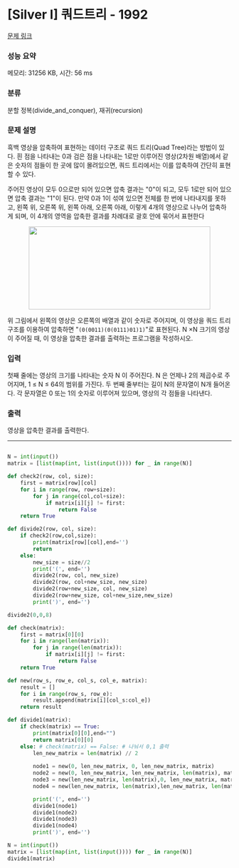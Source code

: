 # [Silver I] 쿼드트리 - 1992 

[문제 링크](https://www.acmicpc.net/problem/1992) 

### 성능 요약

메모리: 31256 KB, 시간: 56 ms

### 분류

분할 정복(divide_and_conquer), 재귀(recursion)

### 문제 설명

<p>흑백 영상을 압축하여 표현하는 데이터 구조로 쿼드 트리(Quad Tree)라는 방법이 있다. 흰 점을 나타내는 0과 검은 점을 나타내는 1로만 이루어진 영상(2차원 배열)에서 같은 숫자의 점들이 한 곳에 많이 몰려있으면, 쿼드 트리에서는 이를 압축하여 간단히 표현할 수 있다.</p>

<p>주어진 영상이 모두 0으로만 되어 있으면 압축 결과는 "0"이 되고, 모두 1로만 되어 있으면 압축 결과는 "1"이 된다. 만약 0과 1이 섞여 있으면 전체를 한 번에 나타내지를 못하고, 왼쪽 위, 오른쪽 위, 왼쪽 아래, 오른쪽 아래, 이렇게 4개의 영상으로 나누어 압축하게 되며, 이 4개의 영역을 압축한 결과를 차례대로 괄호 안에 묶어서 표현한다</p>

<p style="text-align: center;"><img alt="" height="186" src="https://www.acmicpc.net/JudgeOnline/upload/201007/qq.png" width="408"></p>

<p>위 그림에서 왼쪽의 영상은 오른쪽의 배열과 같이 숫자로 주어지며, 이 영상을 쿼드 트리 구조를 이용하여 압축하면 "<code>(0(0011)(0(0111)01)1)</code>"로 표현된다.  N ×N 크기의 영상이 주어질 때, 이 영상을 압축한 결과를 출력하는 프로그램을 작성하시오.</p>

### 입력 

 <p>첫째 줄에는 영상의 크기를 나타내는 숫자 N 이 주어진다. N 은 언제나 2의 제곱수로 주어지며, 1 ≤ N ≤ 64의 범위를 가진다. 두 번째 줄부터는 길이 N의 문자열이 N개 들어온다. 각 문자열은 0 또는 1의 숫자로 이루어져 있으며, 영상의 각 점들을 나타낸다.</p>

### 출력 

 <p>영상을 압축한 결과를 출력한다.</p>

---
```python

N = int(input())
matrix = [list(map(int, list(input()))) for _ in range(N)]

def check2(row, col, size):
    first = matrix[row][col]
    for i in range(row, row+size):
        for j in range(col,col+size):
            if matrix[i][j] != first:
                return False
    return True

def divide2(row, col, size):
    if check2(row,col,size):
        print(matrix[row][col],end='')
        return
    else:
        new_size = size//2
        print('(', end='')
        divide2(row, col, new_size)
        divide2(row, col+new_size, new_size)
        divide2(row+new_size, col, new_size)
        divide2(row+new_size, col+new_size,new_size)
        print(')', end='')

divide2(0,0,8)
```

```python
def check(matrix):
    first = matrix[0][0]
    for i in range(len(matrix)):
        for j in range(len(matrix)):
            if matrix[i][j] != first:
                return False
    return True

def new(row_s, row_e, col_s, col_e, matrix):
    result = []
    for i in range(row_s, row_e):
        result.append(matrix[i][col_s:col_e])
    return result

def divide1(matrix):
    if check(matrix) == True:
        print(matrix[0][0],end="")
        return matrix[0][0]
    else: # check(matrix) == False: # 나눠서 0,1 출력
        len_new_matrix = len(matrix) // 2
                
        node1 = new(0, len_new_matrix, 0, len_new_matrix, matrix)
        node2 = new(0, len_new_matrix, len_new_matrix, len(matrix), matrix)
        node3 = new(len_new_matrix, len(matrix),0, len_new_matrix, matrix)    
        node4 = new(len_new_matrix, len(matrix),len_new_matrix, len(matrix), matrix)

        print('(', end='')
        divide1(node1)
        divide1(node2)
        divide1(node3)
        divide1(node4)
        print(')', end='')

N = int(input())
matrix = [list(map(int, list(input()))) for _ in range(N)]
divide1(matrix)

```
